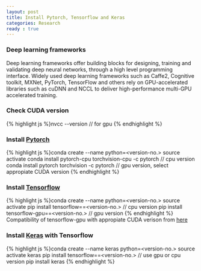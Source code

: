 ```yaml
---
layout: post
title: Install Pytorch, Tensorflow and Keras
categories: Research
ready : true
---
```


### Deep learning frameworks

Deep learning frameworks offer building blocks for designing, training and validating deep neural networks, through a high level programming interface. Widely used deep learning frameworks such as Caffe2, Cognitive toolkit, MXNet, PyTorch, TensorFlow and others rely on GPU-accelerated libraries such as cuDNN and NCCL to deliver high-performance multi-GPU accelerated training. 

### Check CUDA version
{% highlight js %}nvcc --version // for gpu
{% endhighlight %}

### Install [Pytorch](https://pytorch.org/)
{% highlight js %}conda create --name <env-name> python=<version-no.>
source activate <env-name>
conda install pytorch-cpu torchvision-cpu -c pytorch // cpu version
conda install pytorch torchvision -c pytorch // gpu version, select appropiate CUDA version
{% endhighlight %}


### Install [Tensorflow](https://www.tensorflow.org/install/)
{% highlight js %}conda create --name <env-name> python=<version-no.>
source activate <env-name>
pip install tensorflow==<version-no.> // cpu version
pip install tensorflow-gpu==<version-no.> // gpu version 
{% endhighlight %}
Compatibility of tensorflow-gpu with appropiate CUDA verison from [here](https://www.tensorflow.org/install/source)

### Install [Keras](https://keras.io/#installation) with Tensorflow
{% highlight js %}conda create --name keras python=<version-no.>
source activate keras
pip install tensorflow==<version-no.> // use gpu or cpu version
pip install keras
{% endhighlight %}


